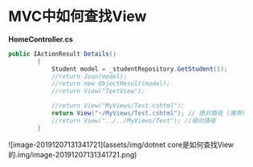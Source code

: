 # MVC中如何查找View

**HomeController.cs**

```c#
public IActionResult Details()
        {
            Student model = _studentRepository.GetStudent(1);
            //return Json(model);
            //return new ObjectResult(model);
            //return View("TextView");

            //return View("MyViews/Test.cshtml");
            return View("~/MyViews/Test.cshtml"); // 绝对路径 (推荐)
            //return View("../../MyViews/Test"); //相对路径
        }
```

![image-20191207131341721](assets/img/dotnet core是如何查找View的.img/image-20191207131341721.png)


